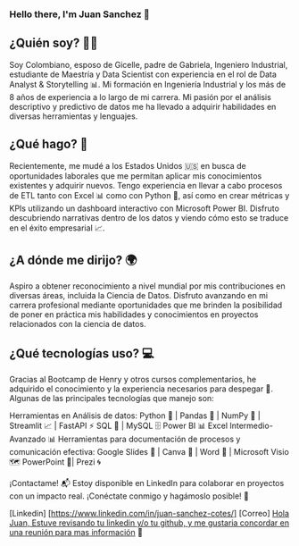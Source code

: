### Hello there, I'm Juan Sanchez 👋

## ¿Quién soy? 🕵️‍♀️
Soy Colombiano, esposo de Gicelle, padre de Gabriela, Ingeniero Industrial, estudiante de Maestría y Data Scientist con experiencia en el rol de Data Analyst & Storytelling 📊. Mi formación en Ingeniería Industrial y los más de 8 años de experiencia a lo largo de mi carrera. Mi pasión por el análisis descriptivo y predictivo de datos me ha llevado a adquirir habilidades en diversas herramientas y lenguajes.

## ¿Qué hago? 🚀
Recientemente, me mudé a los Estados Unidos 🇺🇸 en busca de oportunidades laborales que me permitan aplicar mis conocimientos existentes y adquirir nuevos. Tengo experiencia en llevar a cabo procesos de ETL tanto con Excel 📊 como con Python 🐍, así como en crear métricas y KPIs utilizando un dashboard interactivo con Microsoft Power BI. Disfruto descubriendo narrativas dentro de los datos y viendo cómo esto se traduce en el éxito empresarial 📈.

## ¿A dónde me dirijo? 🌍
Aspiro a obtener reconocimiento a nivel mundial por mis contribuciones en diversas áreas, incluida la Ciencia de Datos. Disfruto avanzando en mi carrera profesional mediante oportunidades que me brinden la posibilidad de poner en práctica mis habilidades y conocimientos en proyectos relacionados con la ciencia de datos.

## ¿Qué tecnologías uso? 💻
Gracias al Bootcamp de Henry y otros cursos complementarios, he adquirido el conocimiento y la experiencia necesarios para despegar 🚀. Algunas de las principales tecnologías que manejo son:

Herramientas en Análisis de datos:
Python 🐍 | Pandas 🐼 | NumPy 🧮 | Streamlit 📈 | FastAPI ⚡
SQL 💼 | MySQL 🗄️
Power BI 📊
Excel Intermedio-Avanzado 📊
Herramientas para documentación de procesos y comunicación efectiva:
Google Slides 📰 | Canva 🎨 | Word 📝 | Microsoft Visio 🗺️
PowerPoint 📝| Prezi 🌀

¡Contactame! 📬
Estoy disponible en LinkedIn para colaborar en proyectos con un impacto real. ¡Conéctate conmigo y hagámoslo posible! 🤝

[Linkedin] [https://www.linkedin.com/in/juan-sanchez-cotes/]
[Correo] <a href=»juancsanchez1992@gmail.com?
Subject=Quiero%20contactar%20contigo»>Hola Juan, Estuve revisando tu linkedin y/o tu github, y me gustaria concordar en una reunión para mas información</a> 📧
